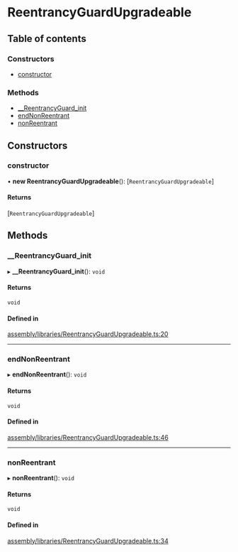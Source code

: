 # ReentrancyGuardUpgradeable

## Table of contents

### Constructors

- [constructor](#constructor)

### Methods

- [\_\_ReentrancyGuard\_init](#__reentrancyguard_init)
- [endNonReentrant](#endnonreentrant)
- [nonReentrant](#nonreentrant)

## Constructors

### constructor

• **new ReentrancyGuardUpgradeable**(): [`ReentrancyGuardUpgradeable`]

#### Returns

[`ReentrancyGuardUpgradeable`]

## Methods

### \_\_ReentrancyGuard\_init

▸ **__ReentrancyGuard_init**(): `void`

#### Returns

`void`

#### Defined in

[assembly/libraries/ReentrancyGuardUpgradeable.ts:20](https://github.com/dusaprotocol/v2.1/blob/34784b1/assembly/libraries/ReentrancyGuardUpgradeable.ts#L20)

___

### endNonReentrant

▸ **endNonReentrant**(): `void`

#### Returns

`void`

#### Defined in

[assembly/libraries/ReentrancyGuardUpgradeable.ts:46](https://github.com/dusaprotocol/v2.1/blob/34784b1/assembly/libraries/ReentrancyGuardUpgradeable.ts#L46)

___

### nonReentrant

▸ **nonReentrant**(): `void`

#### Returns

`void`

#### Defined in

[assembly/libraries/ReentrancyGuardUpgradeable.ts:34](https://github.com/dusaprotocol/v2.1/blob/34784b1/assembly/libraries/ReentrancyGuardUpgradeable.ts#L34)
